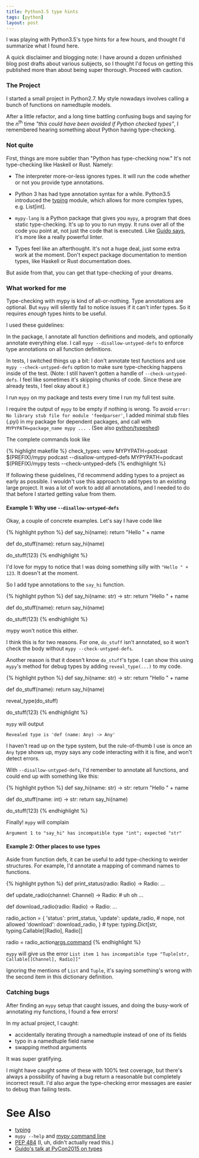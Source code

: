```yaml
---
title: Python3.5 type hints
tags: [python]
layout: post
---
```


I was playing with Python3.5's type hints for a few hours, and thought
I'd summarize what I found here.

A quick disclaimer and blogging note: I have around a dozen unfinished
blog post drafts about various subjects, so I thought I'd focus on
getting this published more than about being super thorough.  Proceed
with caution.


### The Project 

I started a small project in Python2.7.  My style nowadays involves
calling a bunch of functions on namedtuple models.

After a little refactor, and a long time battling confusing bugs and
saying for the *n*<sup>th</sup> time *"this could have been avoided if
Python checked types"*, I remembered hearing something about Python
having type-checking.

### Not quite

First, things are more subtler than "Python has type-checking now."
It's not type-checking like Haskell or Rust. Namely:

 * The interpreter more-or-less ignores types. It will run the code
whether or not you provide type annotations.

 * Python 3 has had type annotation syntax for a while.  Python3.5
introduced the [typing](https://docs.python.org/3/library/typing.html)
module, which allows for more complex types, e.g. List[int].

 * `mypy-lang` is a Python package that gives you `mypy`, a program
that does static type-checking.  It's up to you to run mypy.  It runs
over all of the code you point at, not just the code that is executed.
Like [Guido says](https://www.youtube.com/watch?v=2wDvzy6Hgxg), it's
more like a really powerful linter.

 * Types feel like an afterthought. It's not a huge deal, just some
extra work at the moment. Don't expect package documentation to
mention types, like Haskell or Rust documentation does.

But aside from that, you can get that type-checking of your dreams.

### What worked for me

Type-checking with mypy is kind of all-or-nothing. Type annotations
are optional. But `mypy` will silently fail to notice issues if it
can't infer types. So it requires _enough_ types hints to be useful.

I used these guidelines:

In the package, I annotate all function definitions and models, and
optionally annotate everything else.  I call `mypy
--disallow-untyped-defs` to enforce type annotations on all function
definitions.

In tests, I switched things up a bit: I don't annotate test functions
and use `mypy --check-untyped-defs` option to make sure type-checking
happens inside of the test. (Note: I still haven't gotten a handle of
`--check-untyped-defs`. I feel like sometimes it's skipping chunks of
code.  Since these are already tests, I feel okay about it.)

I run `mypy` on my package and tests every time I run my full test
suite.

I require the output of `mypy` to be empty if nothing is wrong.  To
avoid `error: No library stub file for module 'feedparser'`, I added
minimal stub files (.pyi) in my package for dependent packages, and
call with `MYPYPATH=package_name mypy ... `. (See also
[python/typeshed](https://github.com/python/typeshed))

The complete commands look like

{% highlight makefile %}
check_types: venv
	MYPYPATH=podcast $(PREFIX)/mypy podcast --disallow-untyped-defs
	MYPYPATH=podcast $(PREFIX)/mypy tests --check-untyped-defs
{% endhighlight %}


If following these guidelines, I'd recommend adding types to a project
as early as possible. I wouldn't use this approach to add types to an
existing large project. It was a lot of work to add all annotations,
and I needed to do that before I started getting value from them.

#### Example 1: Why use `--disallow-untyped-defs`

Okay, a couple of concrete examples. Let's say I have code like

{% highlight python %}
def say_hi(name):
    return "Hello " + name
    
def do_stuff(name):
    return say_hi(name)
    
    
do_stuff(123)
{% endhighlight %}

I'd love for mypy to notice that I was doing something silly with
`"Hello " + 123`. It doesn't at the moment.

So I add type annotations to the `say_hi` function.

{% highlight python %}
def say_hi(name: str) -> str:
    return "Hello " + name
    
def do_stuff(name):
    return say_hi(name)
    

do_stuff(123)
{% endhighlight %}

mypy won't notice this either.

I think this is for two reasons. For one, `do_stuff` isn't annotated,
so it won't check the body without `mypy --check-untyped-defs`. 

Another reason is that it doesn't know `do_stuff`'s type. I can show
this using `mypy`'s method for debug types by adding
`reveal_type(...)` to my code.

{% highlight python %}
def say_hi(name: str) -> str:
    return "Hello " + name
    
def do_stuff(name):
    return say_hi(name)
    
    
reveal_type(do_stuff)

do_stuff(123)
{% endhighlight %}


`mypy` will output
```
Revealed type is 'def (name: Any) -> Any'
```

I haven't read up on the type system, but the rule-of-thumb I use is
once an `Any` type shows up, mypy says any code interacting with it is
fine, and won't detect errors.

With `--disallow-untyped-defs`, I'd remember to annotate all
functions, and could end up with something like this:

{% highlight python %}
def say_hi(name: str) -> str:
    return "Hello " + name

def do_stuff(name: int) -> str:
    return say_hi(name)
    
do_stuff(123)
{% endhighlight %}

Finally! `mypy` will complain

`Argument 1 to "say_hi" has incompatible type "int"; expected "str"`


#### Example 2: Other places to use types

Aside from function defs, it can be useful to add type-checking to
weirder structures. For example, I'd annotate a mapping of command
names to functions.

{% highlight python %}
def print_status(radio: Radio) -> Radio:
...

def update_radio(channel: Channel) -> Radio:  # uh oh
...

def download_radio(radio: Radio) -> Radio:
...

radio_action = {
    'status': print_status,
    'update': update_radio,  # nope, not allowed
    'download': download_radio,
}  # type: typing.Dict[str, typing.Callable[[Radio], Radio]]

radio = radio_action[args.command](radio)
{% endhighlight %}

`mypy` will give us the error `List item 1 has incompatible type "Tuple[str, Callable[[Channel], Radio]]"`

Ignoring the mentions of `List` and `Tuple`, it's saying something's
wrong with the second item in this dictionary definition.

### Catching bugs

After finding an `mypy` setup that caught issues, and doing the
busy-work of annotating my functions, I found a few errors!

In my actual project, I caught:

 - accidentally iterating through a namedtuple instead of one of its fields
 - typo in a namedtuple field name
 - swapping method arguments
 
It was super gratifying.

I might have caught some of these with 100% test coverage, but there's
always a possibility of having a bug return a reasonable but
completely incorrect result.  I'd also argue the type-checking error
messages are easier to debug than failing tests.



# See Also


 - [typing](https://docs.python.org/3/library/typing.html)
 - `mypy --help` and [mypy command line](http://mypy.readthedocs.io/en/latest/command_line.html)
 - [PEP 484](https://www.python.org/dev/peps/pep-0484/#the-typing-module)
(I, uh, didn't actually read this.)
 - [Guido's talk at PyCon2015 on types](https://www.youtube.com/watch?v=2wDvzy6Hgxg)
